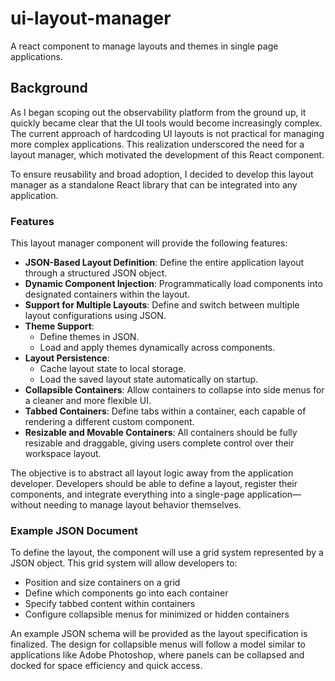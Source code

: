 # ui-layout-manager
A react component to manage layouts and themes in single page applications.

## Background

As I began scoping out the observability platform from the ground up, it quickly became clear that the UI tools would become increasingly complex. The current approach of hardcoding UI layouts is not practical for managing more complex applications. This realization underscored the need for a layout manager, which motivated the development of this React component.

To ensure reusability and broad adoption, I decided to develop this layout manager as a standalone React library that can be integrated into any application.

### Features
This layout manager component will provide the following features:

- **JSON-Based Layout Definition**: Define the entire application layout through a structured JSON object.
- **Dynamic Component Injection**: Programmatically load components into designated containers within the layout.
- **Support for Multiple Layouts**: Define and switch between multiple layout configurations using JSON.
- **Theme Support**:
  - Define themes in JSON.
  - Load and apply themes dynamically across components.
- **Layout Persistence**:
  - Cache layout state to local storage.
  - Load the saved layout state automatically on startup.
- **Collapsible Containers**: Allow containers to collapse into side menus for a cleaner and more flexible UI.
- **Tabbed Containers**: Define tabs within a container, each capable of rendering a different custom component.
- **Resizable and Movable Containers**: All containers should be fully resizable and draggable, giving users complete control over their workspace layout.
  
The objective is to abstract all layout logic away from the application developer. Developers should be able to define a layout, register their components, and integrate everything into a single-page application—without needing to manage layout behavior themselves.

### Example JSON Document

To define the layout, the component will use a grid system represented by a JSON object. This grid system will allow developers to:
- Position and size containers on a grid
- Define which components go into each container
- Specify tabbed content within containers
- Configure collapsible menus for minimized or hidden containers

An example JSON schema will be provided as the layout specification is finalized. The design for collapsible menus will follow a model similar to applications like Adobe Photoshop, where panels can be collapsed and docked for space efficiency and quick access.



